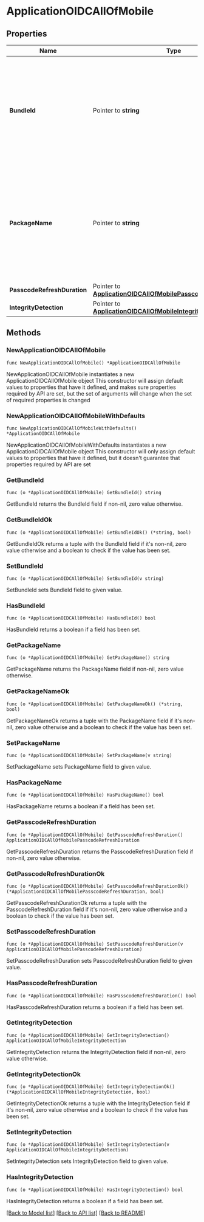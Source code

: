 # ApplicationOIDCAllOfMobile

## Properties

Name | Type | Description | Notes
------------ | ------------- | ------------- | -------------
**BundleId** | Pointer to **string** | A string that specifies the bundle associated with the application, for push notifications in native apps. The value of the bundleId property is unique per environment, and once defined, is immutable.  this setting overrides the top-level bundleId field | [optional] 
**PackageName** | Pointer to **string** | A string that specifies the package name associated with the application, for push notifications in native apps. The value of the mobile.packageName property is unique per environment, and once defined, is immutable.  this setting overrides the top-level packageName field. | [optional] 
**PasscodeRefreshDuration** | Pointer to [**ApplicationOIDCAllOfMobilePasscodeRefreshDuration**](ApplicationOIDCAllOfMobilePasscodeRefreshDuration.md) |  | [optional] 
**IntegrityDetection** | Pointer to [**ApplicationOIDCAllOfMobileIntegrityDetection**](ApplicationOIDCAllOfMobileIntegrityDetection.md) |  | [optional] 

## Methods

### NewApplicationOIDCAllOfMobile

`func NewApplicationOIDCAllOfMobile() *ApplicationOIDCAllOfMobile`

NewApplicationOIDCAllOfMobile instantiates a new ApplicationOIDCAllOfMobile object
This constructor will assign default values to properties that have it defined,
and makes sure properties required by API are set, but the set of arguments
will change when the set of required properties is changed

### NewApplicationOIDCAllOfMobileWithDefaults

`func NewApplicationOIDCAllOfMobileWithDefaults() *ApplicationOIDCAllOfMobile`

NewApplicationOIDCAllOfMobileWithDefaults instantiates a new ApplicationOIDCAllOfMobile object
This constructor will only assign default values to properties that have it defined,
but it doesn't guarantee that properties required by API are set

### GetBundleId

`func (o *ApplicationOIDCAllOfMobile) GetBundleId() string`

GetBundleId returns the BundleId field if non-nil, zero value otherwise.

### GetBundleIdOk

`func (o *ApplicationOIDCAllOfMobile) GetBundleIdOk() (*string, bool)`

GetBundleIdOk returns a tuple with the BundleId field if it's non-nil, zero value otherwise
and a boolean to check if the value has been set.

### SetBundleId

`func (o *ApplicationOIDCAllOfMobile) SetBundleId(v string)`

SetBundleId sets BundleId field to given value.

### HasBundleId

`func (o *ApplicationOIDCAllOfMobile) HasBundleId() bool`

HasBundleId returns a boolean if a field has been set.

### GetPackageName

`func (o *ApplicationOIDCAllOfMobile) GetPackageName() string`

GetPackageName returns the PackageName field if non-nil, zero value otherwise.

### GetPackageNameOk

`func (o *ApplicationOIDCAllOfMobile) GetPackageNameOk() (*string, bool)`

GetPackageNameOk returns a tuple with the PackageName field if it's non-nil, zero value otherwise
and a boolean to check if the value has been set.

### SetPackageName

`func (o *ApplicationOIDCAllOfMobile) SetPackageName(v string)`

SetPackageName sets PackageName field to given value.

### HasPackageName

`func (o *ApplicationOIDCAllOfMobile) HasPackageName() bool`

HasPackageName returns a boolean if a field has been set.

### GetPasscodeRefreshDuration

`func (o *ApplicationOIDCAllOfMobile) GetPasscodeRefreshDuration() ApplicationOIDCAllOfMobilePasscodeRefreshDuration`

GetPasscodeRefreshDuration returns the PasscodeRefreshDuration field if non-nil, zero value otherwise.

### GetPasscodeRefreshDurationOk

`func (o *ApplicationOIDCAllOfMobile) GetPasscodeRefreshDurationOk() (*ApplicationOIDCAllOfMobilePasscodeRefreshDuration, bool)`

GetPasscodeRefreshDurationOk returns a tuple with the PasscodeRefreshDuration field if it's non-nil, zero value otherwise
and a boolean to check if the value has been set.

### SetPasscodeRefreshDuration

`func (o *ApplicationOIDCAllOfMobile) SetPasscodeRefreshDuration(v ApplicationOIDCAllOfMobilePasscodeRefreshDuration)`

SetPasscodeRefreshDuration sets PasscodeRefreshDuration field to given value.

### HasPasscodeRefreshDuration

`func (o *ApplicationOIDCAllOfMobile) HasPasscodeRefreshDuration() bool`

HasPasscodeRefreshDuration returns a boolean if a field has been set.

### GetIntegrityDetection

`func (o *ApplicationOIDCAllOfMobile) GetIntegrityDetection() ApplicationOIDCAllOfMobileIntegrityDetection`

GetIntegrityDetection returns the IntegrityDetection field if non-nil, zero value otherwise.

### GetIntegrityDetectionOk

`func (o *ApplicationOIDCAllOfMobile) GetIntegrityDetectionOk() (*ApplicationOIDCAllOfMobileIntegrityDetection, bool)`

GetIntegrityDetectionOk returns a tuple with the IntegrityDetection field if it's non-nil, zero value otherwise
and a boolean to check if the value has been set.

### SetIntegrityDetection

`func (o *ApplicationOIDCAllOfMobile) SetIntegrityDetection(v ApplicationOIDCAllOfMobileIntegrityDetection)`

SetIntegrityDetection sets IntegrityDetection field to given value.

### HasIntegrityDetection

`func (o *ApplicationOIDCAllOfMobile) HasIntegrityDetection() bool`

HasIntegrityDetection returns a boolean if a field has been set.


[[Back to Model list]](../README.md#documentation-for-models) [[Back to API list]](../README.md#documentation-for-api-endpoints) [[Back to README]](../README.md)


